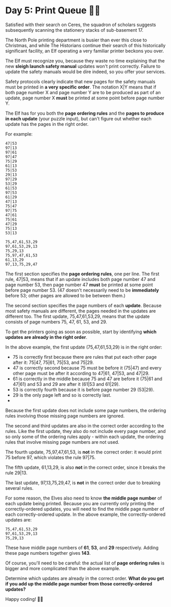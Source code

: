 # Day 5: Print Queue 🎄🦀

Satisfied with their search on Ceres, the squadron of scholars suggests subsequently scanning the stationery stacks of 
sub-basement 17.

The North Pole printing department is busier than ever this close to Christmas, and while The Historians continue their 
search of this historically significant facility, an Elf operating a very familiar printer beckons you over.

The Elf must recognize you, because they waste no time explaining that the new **sleigh launch safety manual** updates 
won't print correctly. Failure to update the safety manuals would be dire indeed, so you offer your services.

Safety protocols clearly indicate that new pages for the safety manuals must be printed in **a very specific order**. 
The notation X|Y means that if both page number X and page number Y are to be produced as part of an update, page 
number X **must** be printed at some point before page number Y.

The Elf has for you both the **page ordering rules** and the **pages to produce in each update** (your puzzle input), 
but can't figure out whether each update has the pages in the right order.

For example:

```
47|53
97|13
97|61
97|47
75|29
61|13
75|53
29|13
97|29
53|29
61|53
97|53
61|29
47|13
75|47
97|75
47|61
75|61
47|29
75|13
53|13

75,47,61,53,29
97,61,53,29,13
75,29,13
75,97,47,61,53
61,13,29
97,13,75,29,47
```

The first section specifies the **page ordering rules**, one per line. The first rule, 47|53, means that if an update 
includes both page number 47 and page number 53, then page number 47 **must** be printed at some point before page number 53. 
(47 doesn't necessarily need to be **immediately** before 53; other pages are allowed to be between them.)

The second section specifies the page numbers of each **update**. Because most safety manuals are different, the pages 
needed in the updates are different too. The first update, 75,47,61,53,29, means that the update consists of page 
numbers 75, 47, 61, 53, and 29.

To get the printers going as soon as possible, start by identifying **which updates are already in the right order**.

In the above example, the first update (75,47,61,53,29) is in the right order:

- 75 is correctly first because there are rules that put each other page after it: 75|47, 75|61, 75|53, and 75|29.
- 47 is correctly second because 75 must be before it (75|47) and every other page must be after it according to 
47|61, 47|53, and 47|29.
- 61 is correctly in the middle because 75 and 47 are before it (75|61 and 47|61) and 53 and 29 are after it (61|53 and 61|29).
- 53 is correctly fourth because it is before page number 29 (53|29).
- 29 is the only page left and so is correctly last.
- 
Because the first update does not include some page numbers, the ordering rules involving those missing page numbers are 
ignored.

The second and third updates are also in the correct order according to the rules. Like the first update, they also do 
not include every page number, and so only some of the ordering rules apply - within each update, the ordering rules 
that involve missing page numbers are not used.

The fourth update, 75,97,47,61,53, is **not** in the correct order: it would print 75 before 97, which violates the rule 
97|75.

The fifth update, 61,13,29, is also **not** in the correct order, since it breaks the rule 29|13.

The last update, 97,13,75,29,47, is **not** in the correct order due to breaking several rules.

For some reason, the Elves also need to know **the middle page number** of each update being printed. Because you are 
currently only printing the correctly-ordered updates, you will need to find the middle page number of each 
correctly-ordered update. In the above example, the correctly-ordered updates are:

```
75,47,61,53,29
97,61,53,29,13
75,29,13
```

These have middle page numbers of **61**, **53**, and **29** respectively. Adding these page numbers together gives **143**.

Of course, you'll need to be careful: the actual list of **page ordering rules** is bigger and more complicated than 
the above example.

Determine which updates are already in the correct order. **What do you get if you add up the middle page number from 
those correctly-ordered updates?**


Happy coding! 🎄🦀
